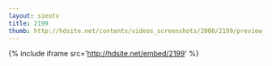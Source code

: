 ```yaml
---
layout: sieutv
title: 2199
thumb: http://hdsite.net/contents/videos_screenshots/2000/2199/preview_360p.mp4.jpg
---
```

{% include iframe src='http://hdsite.net/embed/2199' %}
 
